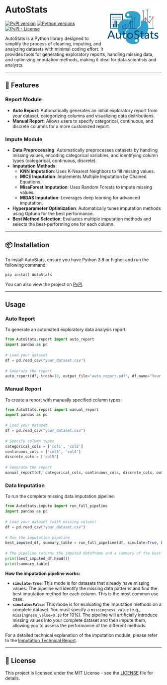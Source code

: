 
# AutoStats<img src='logo.png' align="right" height="139" />
[![PyPI version](https://img.shields.io/pypi/v/AutoStats.svg)](https://pypi.org/project/AutoStats/)
[![Python versions](https://img.shields.io/badge/python-3.8%20%7C%203.9%20%7C%203.10%20%7C%203.11-blue.svg)](https://pypi.org/project/AutoStats/)
[![PyPI - License](https://img.shields.io/pypi/l/AutoStats)](https://opensource.org/licenses/MIT)

AutoStats is a Python library designed to simplify the process of cleaning, imputing, and analyzing datasets with minimal coding effort. It provides tools for generating exploratory reports, handling missing data, and optimizing imputation methods, making it ideal for data scientists and analysts.

---

## 🚀 Features

### Report Module
- **Auto Report**: Automatically generates an initial exploratory report from your dataset, categorizing columns and visualizing data distributions.
- **Manual Report**: Allows users to specify categorical, continuous, and discrete columns for a more customized report.

### Impute Module
- **Data Preprocessing**: Automatically preprocesses datasets by handling missing values, encoding categorical variables, and identifying column types (categorical, continuous, discrete).
- **Imputation Methods**:
  - **KNN Imputation**: Uses K-Nearest Neighbors to fill missing values.
  - **MICE Imputation**: Implements Multiple Imputation by Chained Equations.
  - **MissForest Imputation**: Uses Random Forests to impute missing values.
  - **MIDAS Imputation**: Leverages deep learning for advanced imputation.
- **Hyperparameter Optimization**: Automatically tunes imputation methods using Optuna for the best performance.
- **Best Method Selection**: Evaluates multiple imputation methods and selects the best-performing one for each column.

---

## 📦 Installation

To install AutoStats, ensure you have Python 3.8 or higher and run the following command:

```bash
pip install AutoStats
```

You can also view the project on [PyPI](https://pypi.org/project/AutoStats/).

---

## Usage

### Auto Report
To generate an automated exploratory data analysis report:

```python
from AutoStats.report import auto_report
import pandas as pd

# Load your dataset
df = pd.read_csv("your_dataset.csv")

# Generate the report
auto_report(df, tresh=10, output_file="auto_report.pdf", df_name="Your Dataset")
```

### Manual Report
To create a report with manually specified column types:

```python
from AutoStats.report import manual_report
import pandas as pd

# Load your dataset
df = pd.read_csv("your_dataset.csv")

# Specify column types
categorical_cols = ['col1', 'col2']
continuous_cols = ['col3', 'col4']
discrete_cols = ['col5']

# Generate the report
manual_report(df, categorical_cols, continuous_cols, discrete_cols, output_file="manual_report.pdf", df_name="Your Dataset")
```

### Data Imputation
To run the complete missing data imputation pipeline:

```python
from AutoStats.impute import run_full_pipeline
import pandas as pd

# Load your dataset (with missing values)
df = pd.read_csv("your_dataset.csv")

# Run the imputation pipeline
best_imputed_df, summary_table = run_full_pipeline(df, simulate=True, build=True)

# The pipeline returns the imputed dataframe and a summary of the best methods used.
print(best_imputed_df.head())
print(summary_table)
```

**How the imputation pipeline works:**
- **`simulate=True`**: This mode is for datasets that already have missing values. The pipeline will identify the missing data patterns and find the best imputation method for each column. This is the most common use case.
- **`simulate=False`**: This mode is for evaluating the imputation methods on a complete dataset. You must specify a `missingness_value` (e.g., `missingness_value=0.10` for 10%). The pipeline will artificially introduce missing values into your complete dataset and then impute them, allowing you to assess the performance of the different methods.

For a detailed technical explanation of the imputation module, please refer to the [Imputation Technical Report](impute.pdf).

---

## 📜 License

This project is licensed under the MIT License - see the [LICENSE](LICENSE) file for details. 

